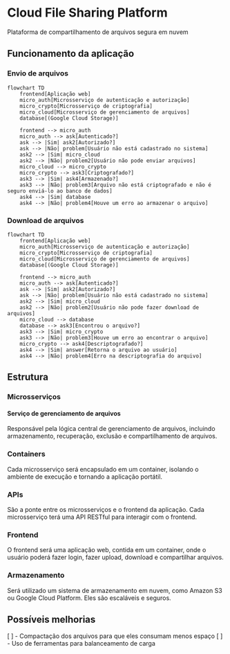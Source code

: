 # Cloud File Sharing Platform

Plataforma de compartilhamento de arquivos segura em nuvem

## Funcionamento da aplicação

### Envio de arquivos

```mermaid
flowchart TD
    frontend[Aplicação web]
    micro_auth[Microsserviço de autenticação e autorização]
    micro_crypto[Microsserviço de criptografia]
    micro_cloud[Microsserviço de gerenciamento de arquivos]
    database[(Google Cloud Storage)]

    frontend --> micro_auth
    micro_auth --> ask[Autenticado?]
    ask --> |Sim| ask2[Autorizado?]
    ask --> |Não| problem[Usuário não está cadastrado no sistema]
    ask2 --> |Sim| micro_cloud
    ask2 --> |Não| problem2[Usuário não pode enviar arquivos]
    micro_cloud --> micro_crypto
    micro_crypto --> ask3[Criptografado?]
    ask3 --> |Sim| ask4[Armazenado?]
    ask3 --> |Não| problem3[Arquivo não está criptografado e não é seguro enviá-lo ao banco de dados]
    ask4 --> |Sim| database
    ask4 --> |Não| problem4[Houve um erro ao armazenar o arquivo]
```

### Download de arquivos

```mermaid
flowchart TD
    frontend[Aplicação web]
    micro_auth[Microsserviço de autenticação e autorização]
    micro_crypto[Microsserviço de criptografia]
    micro_cloud[Microsserviço de gerenciamento de arquivos]
    database[(Google Cloud Storage)]

    frontend --> micro_auth
    micro_auth --> ask[Autenticado?]
    ask --> |Sim| ask2[Autorizado?]
    ask --> |Não| problem[Usuário não está cadastrado no sistema]
    ask2 --> |Sim| micro_cloud
    ask2 --> |Não| problem2[Usuário não pode fazer download de arquivos]
    micro_cloud --> database
    database --> ask3[Encontrou o arquivo?]
    ask3 --> |Sim| micro_crypto
    ask3 --> |Não| problem3[Houve um erro ao encontrar o arquivo]
    micro_crypto --> ask4[Descriptografado?]
    ask4 --> |Sim| answer[Retorna o arquivo ao usuário]
    ask4 --> |Não| problem4[Erro na descriptografia do arquivo]
```

## Estrutura

### Microsserviços

#### Serviço de gerenciamento de arquivos

Responsável pela lógica central de gerenciamento de arquivos, incluindo armazenamento,
recuperação, exclusão e compartilhamento de arquivos.

### Containers

Cada microsserviço será encapsulado em um container, isolando o ambiente de execução e
tornando a aplicação portátil.

### APIs

São a ponte entre os microsserviços e o frontend da aplicação. Cada microsserviço terá uma
API RESTful para interagir com o frontend.

### Frontend

O frontend será uma aplicação web, contida em um container, onde o usuário poderá fazer
login, fazer upload, download e compartilhar arquivos.

### Armazenamento

Será utilizado um sistema de armazenamento em nuvem, como Amazon S3 ou Google Cloud
Platform. Eles são escaláveis e seguros.

## Possíveis melhorias

[ ] - Compactação dos arquivos para que eles consumam menos espaço
[ ] - Uso de ferramentas para balanceamento de carga
